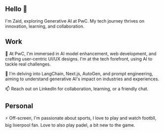 
## Hello 👋
I'm Zaid, exploring Generative AI at PwC. My tech journey thrives on innovation, learning, and collaboration.

## Work
🚀 At PwC, I'm immersed in AI model enhancement, web development, and crafting user-centric UI/UX designs. I'm at the tech forefront, using AI to tackle real challenges.

🌿 I'm delving into LangChain, Next.js, AutoGen, and prompt engineering, aiming to understand generative AI's impact on industries and experiences.

📫 Reach out on LinkedIn for collaboration, learning, or a friendly chat.

## Personal
⚡ Off-screen, I'm passionate about sports, I love to play and watch footbll, big liverpool fan. Love to also play padel, a bit new to the game.
